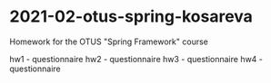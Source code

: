 # 2021-02-otus-spring-kosareva
Homework for the OTUS "Spring Framework" course

hw1 - questionnaire
hw2 - questionnaire
hw3 - questionnaire
hw4 - questionnaire